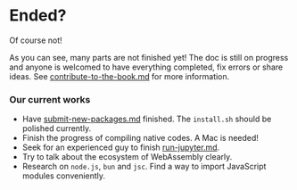 # Ended?

Of course not!

As you can see, many parts are not finished yet! The doc is still on progress and anyone is welcomed to have everything completed, fix errors or share ideas. See [contribute-to-the-book.md](contribute-to-the-book.md "mention") for more information.

### Our current works

* Have [submit-new-packages.md](lets-do-more-for-it/submit-new-packages.md "mention") finished. The `install.sh` should be polished currently.
* Finish the progress of compiling native codes. A Mac is needed!
* Seek for an experienced guy to finish [run-jupyter.md](basic-tutorials/run-jupyter.md "mention").
* Try to talk about the ecosystem of WebAssembly clearly.
* Research on `node.js`, `bun` and `jsc`. Find a way to import JavaScript modules conveniently.
